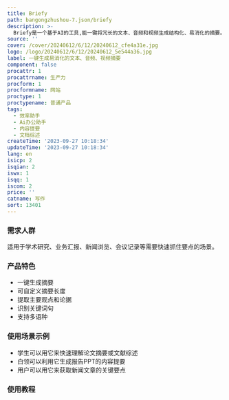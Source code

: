 ```yaml
---
title: Briefy
path: bangongzhushou-7.json/briefy
description: >-
  Briefy是一个基于AI的工具,能一键将冗长的文本、音频和视频生成结构化、易消化的摘要。它能自动提取关键信息,生成条理清晰的内容提要,帮助用户快速抓住要点。该产品提供网页插件和移动App,支持多种文件格式。其关键功能包括:一键生成摘要、可自定义摘要长度、提取主要观点和论据、识别关键词句、支持多语种等。该产品面向需要快速了解文章或音视频概要的用户,适用于学术研究、业务汇报、新闻浏览、会议记录等场景。
source: ''
cover: /cover/20240612/6/12/20240612_cfe4a31e.jpg
logo: /logo/20240612/6/12/20240612_5e544a36.jpg
label: 一键生成易消化的文本、音频、视频摘要
component: false
procattr: 1
procattrname: 生产力
procform: 1
procformname: 网站
proctype: 1
proctypename: 普通产品
tags:
  - 效率助手
  - Ai办公助手
  - 内容提要
  - 文档综述
createTime: '2023-09-27 10:18:34'
updateTime: '2023-09-27 10:18:34'
lang: en
isicp: 2
isqian: 2
iswx: 1
isqq: 1
iscom: 2
price: ''
catname: 写作
sort: 13401
---
```




### 需求人群
适用于学术研究、业务汇报、新闻浏览、会议记录等需要快速抓住要点的场景。

### 产品特色
- 一键生成摘要
- 可自定义摘要长度
- 提取主要观点和论据
- 识别关键词句
- 支持多语种

### 使用场景示例
- 学生可以用它来快速理解论文摘要或文献综述
- 白领可以利用它生成报告PPT的内容提要
- 用户可以用它来获取新闻文章的关键要点

### 使用教程


  
